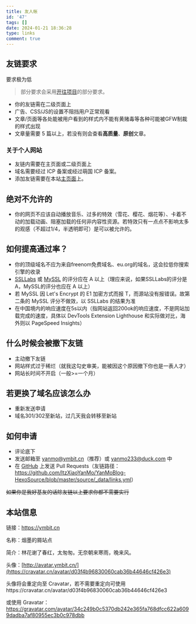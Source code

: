```yaml
---
title: 友人帐
id: '47'
tags: []
date: 2024-01-21 18:36:28
type: links
comment: true
---
```

## 友链要求

要求极为低

> 部分要求会采用[开往项目](https://www.travellings.cn/docs/join.html)的部分要求。
*   你的友链需在二级页面上
*   广告、CSS/JS的设置不阻挡用户正常观看
*   文章/页面等各处能被用户看到的样式内不能有黄赌毒等各种可能被GFW制裁的样式出现
*   文章量需要 5 篇以上，若没有则会查看**高质量**、**原创**文章。


### 关于个人网站
*   友链内需要在主页面或二级页面上
*   域名需要经过 ICP 备案或经过萌国 ICP 备案。
*   添加友链需要在本站[主页面](https://ymbit.cn)上。


## 绝对不允许的

*   你的网页不应该自动播放音乐、过多的特效（雪花、樱花、烟花等）、卡着不动的加载动画、阻塞加载的任何非内容性资源。若特效只有一点点不影响太多的观感（不超过1/4，半透明即可）是可以被允许的。

## 如何提高通过率？

*   你的顶级域名不应为来自freenom免费域名、eu.org的域名，这会拉低你搜索引擎的收录
*   [SSLLabs](https://www.ssllabs.com/) 或 [MySSL](https://myssl.com) 的评分应在 A 以上（理应来说，如果SSLLabs的评分是A，MySSL的评分也应在 A 以上）
*   若 MySSL 因 Let's Encrypt 的 E1 加密方式而报 T，而源站没有报错误。故第二条的 MySSL 评分不做效，以 SSLLabs 的结果为准
*   在中国境内的响应速度在5s以内（指网站返回200ok的响应速度，不是网站加载完成的速度，具体以 DevTools Extension Lighthouse 和实际做对比，海外则以 PageSpeed Insights）

## 什么时候会被撤下友链

*   主动撤下友链
*   网站样式过于稀烂（就我这勾史审美，能被因这个原因撤下你也是一表人才）
*   网站长时间不开启（一般>=一个月）

## 若更换了域名应该怎么办

*   重新发送申请
*   域名301/302至新站，过几天我会转移至新站

## 如何申请

*   评论底下
*   发送邮箱至 [yanmo@ymbit.cn](mailto:yanmo@ymbit.cn)（推荐）或 [yanmo233@duck.com](mailto:yanmo233@duck.com) 中
*   在 [GitHub](https://github.com/ltzXiaoYanMo/YanMoBlog-HexoSource) 上发送 Pull Requests（友链路径：<https://github.com/ltzXiaoYanMo/YanMoBlog-HexoSource/blob/master/source/_data/links.yml>） 

~~如果你是我好基友的话除友链以上要求你都不需要实行~~

## 本站信息

链接：https://ymbit.cn

名称：烟墨的屑站点

简介：林花谢了春红，太匆匆。无奈朝来寒雨，晚来风。

头像：[http://avatar.ymbit.cn/](https://cravatar.cn/avatar/d03f4b96830060cab36b44646cf426e3)

头像将会重定向至 Cravatar，若不需要重定向可使用https://cravatar.cn/avatar/d03f4b96830060cab36b44646cf426e3

或使用 Gravatar：https://gravatar.com/avatar/34c249b0c5370db242e365fa768dfcc622a6099dadba7af80955ec3b0c978dbb